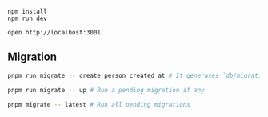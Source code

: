 ```
npm install
npm run dev
```

```
open http://localhost:3001
```

## Migration

```sh
pnpm run migrate -- create person_created_at # It generates `db/migrations/20240930T042615-person_created_at.ts`
```

```sh
pnpm run migrate -- up # Run a pending migration if any
```

```sh
pnpm migrate -- latest # Run all pending migrations
```